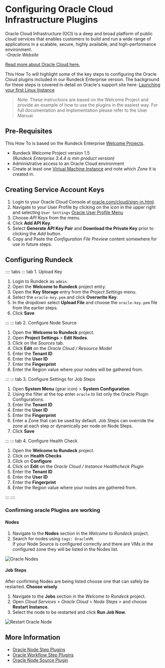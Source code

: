 # Configuring Oracle Cloud Infrastructure Plugins

Oracle Cloud Infrastructure (OCI) is a deep and broad platform of public cloud services that enables customers to build and run a wide range of applications in a scalable, secure, highly available, and high-performance environment. <br>_-Oracle Website_

[Read more about Oracle Cloud here.](https://www.oracle.com/cloud/)

This How To will highlight some of the key steps to configuring the Oracle Cloud plugins included in our Rundeck Enterprise version.  The background for these steps is covered in detail on Oracle's support site here: [Launching your first Linux Instance](https://docs.oracle.com/en-us/iaas/Content/GSG/Reference/overviewworkflow.htm#Tutorial__Launching_Your_First_Linux_Instance)

> Note: These instructions are based on the Welcome Project and provide an example of how to use the plugins in the easiest way.  For full documentation and implementation please refer to the User Manual.

## Pre-Requisites

This How To is based on the Rundeck Enterprise [Welcome Projects](/learning/howto/welcome-project-starter.md).

- Rundeck Welcome Project version 1.5<br>
    _(Rundeck Enterprise 3.4.4 is min product version)_
- Administrative access to an Oracle Cloud environment
- Create at least one [Virtual Machine Instance](https://docs.oracle.com/en-us/iaas/Content/Compute/Tasks/launchinginstance.htm) and note which _Zone_ it is created in.


## Creating Service Account Keys

1. Login to your Oracle Cloud Console at [oracle.com/cloud/sign-in.html](oracle.com/cloud/sign-in.html).
1. Navigate to your User Profile by clicking on the icon in the upper right and selecting `User Settings`
    [Oracle User Profile Menu](@assets/img/howto-oracle-usermenu.png)
1. Choose _API Keys_ from the menu.
1. Click **Add API Key**.
1. Select **Generate API Key Pair** and **Download the Private Key** prior to clicking the _Add_ button.
1. Copy and Paste the _Configuration File Preview_ content somewhere for use in future steps.

## Configuring Rundeck

:::: tabs
::: tab 1. Upload Key

1. Login to Rundeck as `admin`.
1. Open the **Welcome to Rundeck** project entry.
1. Open the **Key Storage** entry from the _Project Settings_ menu.
1. Select the `oracle-key.pem` and click **Overwrite Key**.
1. In the dropdown select **Upload File** and choose the `oracle-key.pem` file from the earlier steps.
1. Click **Save**

:::
::: tab 2. Configure Node Source

1. Open the **Welcome to Rundeck** project.
1. Open **Project Settings** > **Edit Nodes**.
1. Click on the _Sources_ tab.
1. Click **Edit** on the _Oracle Cloud / Resource Model_
1. Enter the **Tenant ID**
1. Enter the **User ID**
1. Enter the **Fingerprint**
2. Enter the Region value where your nodes will be gathered from.

:::
::: tab 3. Configure Settings for Job Steps

1. Open **System Menu** (gear icon) > **System Configuration**.
1. Using the filter at the top enter `oracle` to list only the Oracle Plugin Configurations.
1. Enter the **Tenant ID**
1. Enter the **User ID**
1. Enter the **Fingerprint**
1. Enter a Zone that can be used by default.  Job Steps can override the zone at each step or dynamically per node on Node Steps.
1. Click **Save**

:::
::: tab 4. Configure Health Check

1. Open the **Welcome to Rundeck** project.
1. Click on **Health Checks**
1. Click on **Configure**
1. Click on **Edit** on the _Oracle Cloud / Instance Healthcheck Plugin_
1. Enter the **Tenant ID**
1. Enter the **User ID**
1. Enter the **Fingerprint**
1. Enter the Region value where your nodes are gathered from.

:::
::::

### Confirming oracle Plugins are working

#### Nodes

1. Navigate to the **Nodes** section in the _Welcome to Rundeck_ project.
1. Search for nodes using `tags: OracleVM`.<br>If your Node Source is configured correctly and there are VMs in the configured zone they will be listed in the Nodes list.

![Oracle Nodes](@assets/img/howto-oracle-oraclenodes.png)

#### Job Steps

After confirming Nodes are being listed choose one that can safely be restarted.  **Choose wisely**

1. Navigate to the **Jobs** section in the _Welcome to Rundeck_ project.
1. Open _Cloud Services_ > _Oracle Cloud_ > _Node Steps_ > and choose **Restart Instance**.
1. Select the node to be restarted and click **Run Job Now**.

![Restart Oracle Node](@assets/img/howto-oracle-restartnode.png)

## More Information

- [Oracle Node Step Plugins](/manual/node-steps/oracle.md)
- [Oracle Workflow Step Plugins](/manual/workflow-steps/oracle.md)
- [Oracle Node Source Plugin](/manual/projects/resource-model-sources/oracle.md)
